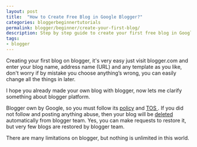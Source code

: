 ```yaml
---
layout: post
title:  "How to Create Free Blog in Google Blogger?"
categories: bloggerbeginnertutorials
permalink: blogger/beginner/create-your-first-blog/
description: Step by step guide to create your first free blog in Google blogger, it's so easy, and simple.
tags: 
- blogger
---
```


Creating your first blog on blogger, it's very easy just visit blogger.com and enter your blog name, address name (URL) and any template as you like, don't worry if by mistake you choose anything’s wrong, you can easily change all the things in later.

I hope you already made your own blog with blogger, now lets me clarify something about blogger platform.

Blogger own by Google, so you must follow its <a href="http://www.blogger.com/content.g?hl=en" rel="nofollow">policy</a> and <a href="https://support.google.com/blogger/answer/41935?hl=en" rel="nofollow">TOS </a>. If you did not follow and posting anything abuse, then your blog will be <a href="/blogger/beginner/blog-delete-reason/">deleted</a> automatically from blogger team. Yes, you can make requests to restore it, but very few blogs are restored by blogger team. 

There are many limitations on blogger, but nothing is unlimited in this world. 



